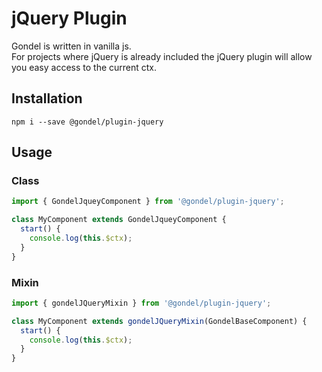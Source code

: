 # jQuery Plugin

Gondel is written in vanilla js.  
For projects where jQuery is already included the jQuery plugin will allow you easy
access to the current ctx.


## Installation

```
npm i --save @gondel/plugin-jquery
```


## Usage

### Class

```js
import { GondelJqueyComponent } from '@gondel/plugin-jquery';

class MyComponent extends GondelJqueyComponent {
  start() {
    console.log(this.$ctx);
  }
}
```

### Mixin


```js
import { gondelJQueryMixin } from '@gondel/plugin-jquery';

class MyComponent extends gondelJQueryMixin(GondelBaseComponent) {
  start() {
    console.log(this.$ctx);
  }
}
```
